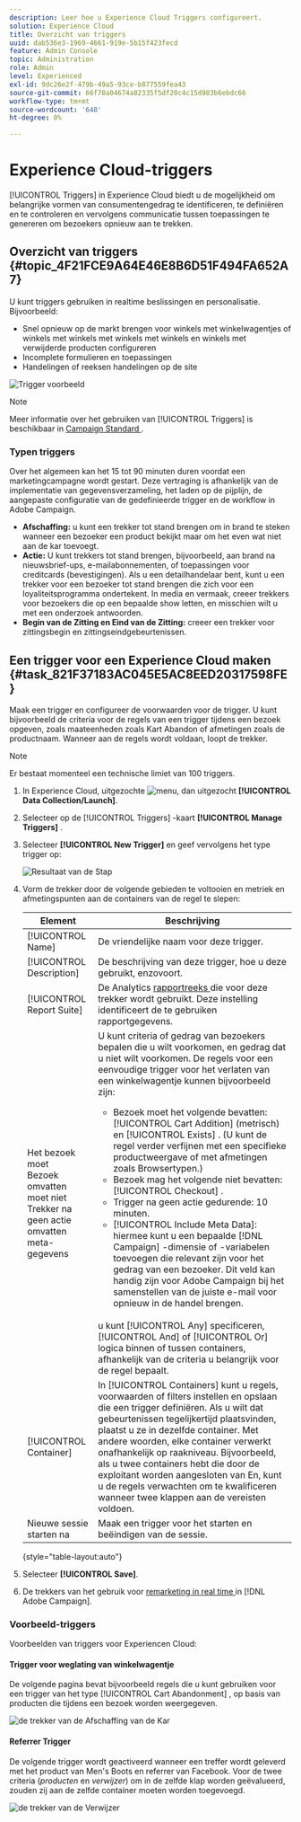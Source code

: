 ```yaml
---
description: Leer hoe u Experience Cloud Triggers configureert.
solution: Experience Cloud
title: Overzicht van triggers
uuid: dab536e3-1969-4661-919e-5b15f423fecd
feature: Admin Console
topic: Administration
role: Admin
level: Experienced
exl-id: 9dc26e2f-479b-49a5-93ce-b877559fea43
source-git-commit: 66f78a04674a82335f5df20c4c15d983b6ebdc66
workflow-type: tm+mt
source-wordcount: '648'
ht-degree: 0%

---
```


# Experience Cloud-triggers

[!UICONTROL Triggers] in Experience Cloud biedt u de mogelijkheid om belangrijke vormen van consumentengedrag te identificeren, te definiëren en te controleren en vervolgens communicatie tussen toepassingen te genereren om bezoekers opnieuw aan te trekken.

## Overzicht van triggers {#topic_4F21FCE9A64E46E8B6D51F494FA652A7}

U kunt triggers gebruiken in realtime beslissingen en personalisatie. Bijvoorbeeld:

* Snel opnieuw op de markt brengen voor winkels met winkelwagentjes of winkels met winkels met winkels met winkels en winkels met verwijderde producten configureren
* Incomplete formulieren en toepassingen
* Handelingen of reeksen handelingen op de site

![ Trigger voorbeeld ](../assets/trigger-abandonment-2.png)

>[!NOTE]
>
>Meer informatie over het gebruiken van [!UICONTROL Triggers] is beschikbaar in [ Campaign Standard ](https://experienceleague.adobe.com/docs/campaign-standard/using/integrating-with-adobe-cloud/working-with-campaign-and-triggers/using-triggers-in-campaign.html).

### Typen triggers

Over het algemeen kan het 15 tot 90 minuten duren voordat een marketingcampagne wordt gestart. Deze vertraging is afhankelijk van de implementatie van gegevensverzameling, het laden op de pijplijn, de aangepaste configuratie van de gedefinieerde trigger en de workflow in Adobe Campaign.

* **Afschaffing:** u kunt een trekker tot stand brengen om in brand te steken wanneer een bezoeker een product bekijkt maar om het even wat niet aan de kar toevoegt.
* **Actie:** U kunt trekkers tot stand brengen, bijvoorbeeld, aan brand na nieuwsbrief-ups, e-mailabonnementen, of toepassingen voor creditcards (bevestigingen). Als u een detailhandelaar bent, kunt u een trekker voor een bezoeker tot stand brengen die zich voor een loyaliteitsprogramma ondertekent. In media en vermaak, creeer trekkers voor bezoekers die op een bepaalde show letten, en misschien wilt u met een onderzoek antwoorden.
* **Begin van de Zitting en Eind van de Zitting:** creeer een trekker voor zittingsbegin en zittingseindgebeurtenissen.

## Een trigger voor een Experience Cloud maken {#task_821F37183AC045E5AC8EED20317598FE}

Maak een trigger en configureer de voorwaarden voor de trigger. U kunt bijvoorbeeld de criteria voor de regels van een trigger tijdens een bezoek opgeven, zoals maateenheden zoals Kart Abandon of afmetingen zoals de productnaam. Wanneer aan de regels wordt voldaan, loopt de trekker.

>[!NOTE]
>
>Er bestaat momenteel een technische limiet van 100 triggers.

1. In Experience Cloud, uitgezochte ![ menu ](../assets/menu-icon.png), dan uitgezocht **[!UICONTROL Data Collection/Launch]**.
2. Selecteer op de [!UICONTROL Triggers] -kaart **[!UICONTROL Manage Triggers]** .
3. Selecteer **[!UICONTROL New Trigger]** en geef vervolgens het type trigger op:

   ![ Resultaat van de Stap ](../assets/add-trigger.png)

4. Vorm de trekker door de volgende gebieden te voltooien en metriek en afmetingspunten aan de containers van de regel te slepen:

   | Element | Beschrijving |
   |--- |--- |
   | [!UICONTROL Name] | De vriendelijke naam voor deze trigger. |
   | [!UICONTROL Description] | De beschrijving van deze trigger, hoe u deze gebruikt, enzovoort. |
   | [!UICONTROL Report Suite] | De Analytics [ rapportreeks ](https://experienceleague.adobe.com/docs/analytics/admin/manage-report-suites/report-suites-admin.html) die voor deze trekker wordt gebruikt. Deze instelling identificeert de te gebruiken rapportgegevens. |
   | Het bezoek moet <br> Bezoek omvatten moet niet <br> Trekker na geen actie <br> omvatten meta- gegevens | U kunt criteria of gedrag van bezoekers bepalen die u wilt voorkomen, en gedrag dat u niet wilt voorkomen. De regels voor een eenvoudige trigger voor het verlaten van een winkelwagentje kunnen bijvoorbeeld zijn:<ul><li>Bezoek moet het volgende bevatten: [!UICONTROL Cart Addition] (metrisch) en [!UICONTROL Exists] . (U kunt de regel verder verfijnen met een specifieke productweergave of met afmetingen zoals Browsertypen.)</li><li>Bezoek mag het volgende niet bevatten: [!UICONTROL Checkout] .</li><li>Trigger na geen actie gedurende: 10 minuten.</li><li>[!UICONTROL Include Meta Data]: hiermee kunt u een bepaalde [!DNL Campaign] -dimensie of -variabelen toevoegen die relevant zijn voor het gedrag van een bezoeker. Dit veld kan handig zijn voor Adobe Campaign bij het samenstellen van de juiste e-mail voor opnieuw in de handel brengen.</li></ul><br> u kunt [!UICONTROL Any] specificeren, [!UICONTROL And] of [!UICONTROL Or] logica binnen of tussen containers, afhankelijk van de criteria u belangrijk voor de regel bepaalt. |
   | [!UICONTROL Container] | In [!UICONTROL Containers] kunt u regels, voorwaarden of filters instellen en opslaan die een trigger definiëren. Als u wilt dat gebeurtenissen tegelijkertijd plaatsvinden, plaatst u ze in dezelfde container. Met andere woorden, elke container verwerkt onafhankelijk op raakniveau. Bijvoorbeeld, als u twee containers hebt die door de exploitant worden aangesloten van En, kunt u de regels verwachten om te kwalificeren wanneer twee klappen aan de vereisten voldoen. |
   | Nieuwe sessie starten na | Maak een trigger voor het starten en beëindigen van de sessie. |

   {style="table-layout:auto"}

5. Selecteer **[!UICONTROL Save]**.
6. De trekkers van het gebruik voor [ remarketing in real time ](https://experienceleague.adobe.com/docs/campaign-standard/using/integrating-with-adobe-cloud/working-with-campaign-and-triggers/about-adobe-experience-cloud-triggers.html) in [!DNL Adobe Campaign].

### Voorbeeld-triggers

Voorbeelden van triggers voor Experiencen Cloud:

#### Trigger voor weglating van winkelwagentje

De volgende pagina bevat bijvoorbeeld regels die u kunt gebruiken voor een trigger van het type [!UICONTROL Cart Abandonment] , op basis van producten die tijdens een bezoek worden weergegeven.

![ de trekker van de Afschaffing van de Kar ](../assets/abandonment-trigger.png)

#### Referrer Trigger

De volgende trigger wordt geactiveerd wanneer een treffer wordt geleverd met het product van Men&#39;s Boots en referrer van Facebook. Voor de twee criteria (*producten* en *verwijzer*) om in de zelfde klap worden geëvalueerd, zouden zij aan de zelfde container moeten worden toegevoegd.

![ de trekker van de Verwijzer ](../assets/fb-boots-promo.png)

